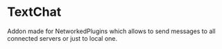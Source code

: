 # TextChat

Addon made for NetworkedPlugins which allows to send messages to all connected servers or just to local one.

